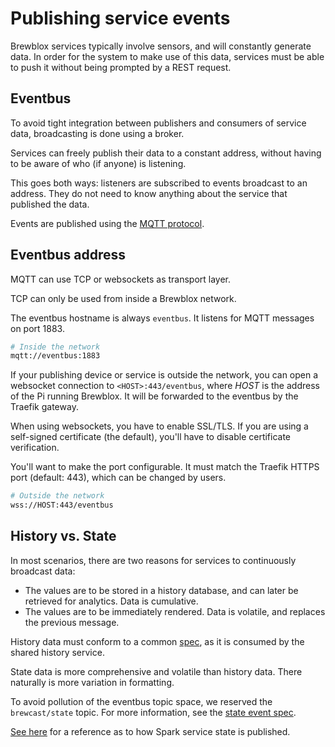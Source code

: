 # Publishing service events

Brewblox services typically involve sensors, and will constantly generate data.
In order for the system to make use of this data, services must be able to push it without being prompted by a REST request.

## Eventbus

To avoid tight integration between publishers and consumers of service data, broadcasting is done using a broker.

Services can freely publish their data to a constant address, without having to be aware of who (if anyone) is listening.

This goes both ways: listeners are subscribed to events broadcast to an address.
They do not need to know anything about the service that published the data.

Events are published using the [MQTT protocol](https://randomnerdtutorials.com/what-is-mqtt-and-how-it-works/).

## Eventbus address

MQTT can use TCP or websockets as transport layer.

TCP can only be used from inside a Brewblox network.

The eventbus hostname is always `eventbus`. It listens for MQTT messages on port 1883.

```bash
# Inside the network
mqtt://eventbus:1883
```

If your publishing device or service is outside the network, you can open a websocket connection to `<HOST>:443/eventbus`, where *HOST* is the address of the Pi running Brewblox. It will be forwarded to the eventbus by the Traefik gateway.

When using websockets, you have to enable SSL/TLS. If you are using a self-signed certificate (the default), you'll have to disable certificate verification.

You'll want to make the port configurable. It must match the Traefik HTTPS port (default: 443), which can be changed by users.

```bash
# Outside the network
wss://HOST:443/eventbus
```

## History vs. State

In most scenarios, there are two reasons for services to continuously broadcast data:

- The values are to be stored in a history database, and can later be retrieved for analytics. Data is cumulative.
- The values are to be immediately rendered. Data is volatile, and replaces the previous message.

History data must conform to a common [spec](./history_events.md), as it is consumed by the shared history service.

State data is more comprehensive and volatile than history data.
There naturally is more variation in formatting.

To avoid pollution of the eventbus topic space, we reserved the `brewcast/state` topic. For more information, see the [state event spec](./state_events.md).

[See here](./spark_state.md) for a reference as to how Spark service state is published.
